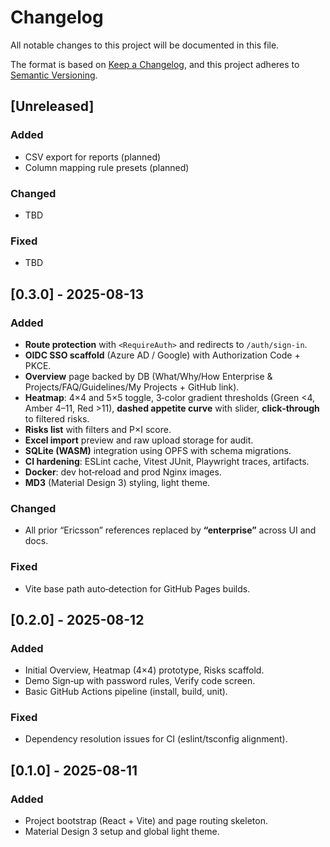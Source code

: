 # Changelog
All notable changes to this project will be documented in this file.

The format is based on [Keep a Changelog](https://keepachangelog.com/en/1.0.0/),
and this project adheres to [Semantic Versioning](https://semver.org/spec/v2.0.0.html).

## [Unreleased]

### Added
- CSV export for reports (planned)
- Column mapping rule presets (planned)

### Changed
- TBD

### Fixed
- TBD


## [0.3.0] - 2025-08-13
### Added
- **Route protection** with `<RequireAuth>` and redirects to `/auth/sign-in`.
- **OIDC SSO scaffold** (Azure AD / Google) with Authorization Code + PKCE.
- **Overview** page backed by DB (What/Why/How Enterprise & Projects/FAQ/Guidelines/My Projects + GitHub link).
- **Heatmap**: 4×4 and 5×5 toggle, 3‑color gradient thresholds (Green <4, Amber 4–11, Red >11), **dashed appetite curve** with slider, **click‑through** to filtered risks.
- **Risks list** with filters and P×I score.
- **Excel import** preview and raw upload storage for audit.
- **SQLite (WASM)** integration using OPFS with schema migrations.
- **CI hardening**: ESLint cache, Vitest JUnit, Playwright traces, artifacts.
- **Docker**: dev hot‑reload and prod Nginx images.
- **MD3** (Material Design 3) styling, light theme.

### Changed
- All prior “Ericsson” references replaced by **“enterprise”** across UI and docs.

### Fixed
- Vite base path auto‑detection for GitHub Pages builds.


## [0.2.0] - 2025-08-12
### Added
- Initial Overview, Heatmap (4×4) prototype, Risks scaffold.
- Demo Sign‑up with password rules, Verify code screen.
- Basic GitHub Actions pipeline (install, build, unit).

### Fixed
- Dependency resolution issues for CI (eslint/tsconfig alignment).


## [0.1.0] - 2025-08-11
### Added
- Project bootstrap (React + Vite) and page routing skeleton.
- Material Design 3 setup and global light theme.
